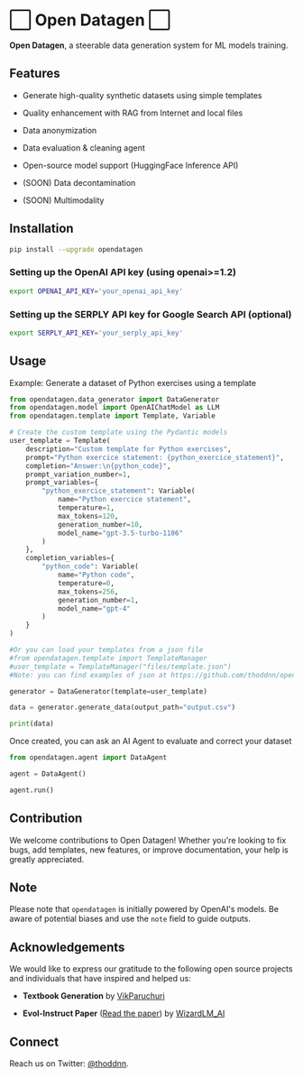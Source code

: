 # ⬜️ Open Datagen ⬜️

**Open Datagen**, a steerable data generation system for ML models training.

## Features

- Generate high-quality synthetic datasets using simple templates

- Quality enhancement with RAG from Internet and local files

- Data anonymization

- Data evaluation & cleaning agent

- Open-source model support (HuggingFace Inference API)

- (SOON) Data decontamination

- (SOON) Multimodality

## Installation

```bash
pip install --upgrade opendatagen
```

### Setting up the OpenAI API key (using openai>=1.2)

```bash
export OPENAI_API_KEY='your_openai_api_key'
```

### Setting up the SERPLY API key for Google Search API (optional)

```bash
export SERPLY_API_KEY='your_serply_api_key'
```

## Usage

Example: Generate a dataset of Python exercises using a template

```python
from opendatagen.data_generator import DataGenerator
from opendatagen.model import OpenAIChatModel as LLM
from opendatagen.template import Template, Variable

# Create the custom template using the Pydantic models
user_template = Template(
    description="Custom template for Python exercises",
    prompt="Python exercice statement: {python_exercice_statement}",
    completion="Answer:\n{python_code}",
    prompt_variation_number=1,
    prompt_variables={
        "python_exercice_statement": Variable(
            name="Python exercice statement",
            temperature=1,
            max_tokens=120,
            generation_number=10,
            model_name="gpt-3.5-turbo-1106"
        )
    },
    completion_variables={
        "python_code": Variable(
            name="Python code",
            temperature=0,
            max_tokens=256,
            generation_number=1,
            model_name="gpt-4"
        )
    }
)

#Or you can load your templates from a json file
#from opendatagen.template import TemplateManager
#user_template = TemplateManager("files/template.json")
#Note: you can find examples of json at https://github.com/thoddnn/open-datagen/blob/main/opendatagen/files/template.json

generator = DataGenerator(template=user_template)

data = generator.generate_data(output_path="output.csv")

print(data)
```


Once created, you can ask an AI Agent to evaluate and correct your dataset

```python
from opendatagen.agent import DataAgent

agent = DataAgent()

agent.run()
```

## Contribution

We welcome contributions to Open Datagen! Whether you're looking to fix bugs, add templates, new features, or improve documentation, your help is greatly appreciated.

## Note

Please note that `opendatagen` is initially powered by OpenAI's models. Be aware of potential biases and use the `note` field to guide outputs.

## Acknowledgements

We would like to express our gratitude to the following open source projects and individuals that have inspired and helped us:

- **Textbook Generation** by [VikParuchuri](https://github.com/VikParuchuri/textbook_quality)

- **Evol-Instruct Paper** ([Read the paper](https://arxiv.org/abs/2306.08568)) by [WizardLM_AI](https://twitter.com/WizardLM_AI)

## Connect

Reach us on Twitter: [@thoddnn](https://twitter.com/thoddnn).

